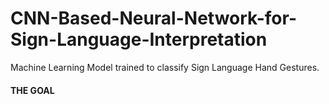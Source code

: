 # CNN-Based-Neural-Network-for-Sign-Language-Interpretation
Machine Learning Model trained to classify Sign Language Hand Gestures.

<h4> THE GOAL </h4>
